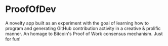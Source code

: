 # ProofOfDev
A novelty app built as an experiment with the goal of learning how to program and generating GitHub contribution activity in a creative &amp; prolific manner. An homage to Bitcoin's Proof of Work consensus mechanism. Just for fun!
